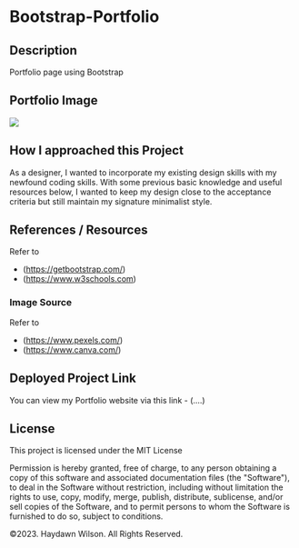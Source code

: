 # Bootstrap-Portfolio

## Description 
Portfolio page using Bootstrap


## Portfolio Image

![](Assets/.....)


## How I approached this Project
As a designer, I wanted to incorporate my existing design skills with my newfound coding skills. With some previous basic knowledge and useful resources below, I wanted to keep my design close to the acceptance criteria but still maintain my signature minimalist style.


## References / Resources
Refer to 
* (https://getbootstrap.com/)
* (https://www.w3schools.com) 


### Image Source
Refer to
* (https://www.pexels.com/)
* (https://www.canva.com/)



## Deployed Project Link 
You can view my Portfolio website via this link - (....)


## License

This project is licensed under the MIT License

Permission is hereby granted, free of charge, to any person obtaining a copy
of this software and associated documentation files (the "Software"), to deal
in the Software without restriction, including without limitation the rights
to use, copy, modify, merge, publish, distribute, sublicense, and/or sell
copies of the Software, and to permit persons to whom the Software is
furnished to do so, subject to conditions.


©2023. Haydawn Wilson. All Rights Reserved.

